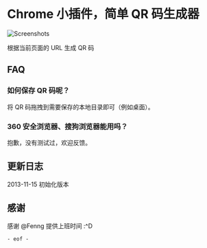 # Chrome 小插件，简单 QR 码生成器

![Screenshots](http://files.gracecode.com/2013_11_15/1384502477.png)

根据当前页面的 URL 生成 QR 码


## FAQ

### 如何保存 QR 码呢？

将 QR 码拖拽到需要保存的本地目录即可（例如桌面）。

### 360 安全浏览器、搜狗浏览器能用吗？

抱歉，没有测试过，欢迎反馈。


## 更新日志

2013-11-15 初始化版本

## 感谢

感谢 @Fenng 提供上班时间 :^D

`- eof -`
